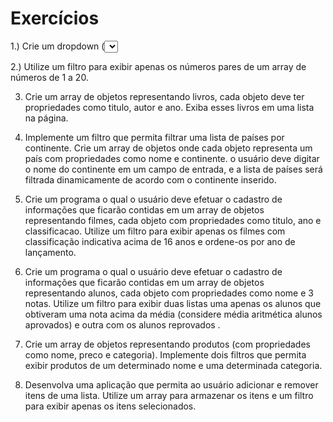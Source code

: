 # Exercícios

1.) Crie um dropdown (<select>) com quatro opções: “Abacate”, "Maçã", "Pera" e "Laranja". Ao selecionar uma opção, exiba a fruta escolhida na página.

2.) Utilize um filtro para exibir apenas os números pares de um array de números de 1 a 20.

3) Crie um array de objetos representando livros, cada objeto deve ter propriedades como titulo, autor e ano. Exiba esses livros em uma lista na página.

4) Implemente um filtro que permita filtrar uma lista de países por continente.  Crie um array de objetos onde cada objeto representa um país com propriedades como nome e continente. o usuário deve digitar o nome do continente em um campo de entrada, e a lista de países será filtrada dinamicamente de acordo com o continente inserido.

5)  Crie um programa o qual o usuário deve efetuar o cadastro de informações que ficarão contidas em um array de objetos representando filmes, cada objeto com propriedades como titulo, ano e classificacao. Utilize um filtro para exibir apenas os filmes com classificação indicativa acima de 16 anos e ordene-os por ano de lançamento.

6) Crie um programa o qual o usuário deve efetuar o cadastro de informações que ficarão contidas em um array de objetos representando alunos, cada objeto com propriedades como nome e 3 notas. Utilize um filtro para exibir duas listas uma apenas os alunos que obtiveram uma nota acima da média (considere média aritmética alunos aprovados) e outra com os alunos reprovados .

7)  Crie um array de objetos representando produtos (com propriedades como nome, preco e categoria). Implemente dois filtros que permita exibir  produtos de um determinado nome e uma determinada categoria.

8) Desenvolva uma aplicação que permita ao usuário adicionar e remover itens de uma lista. Utilize um array para armazenar os itens e um filtro para exibir apenas os itens selecionados.
